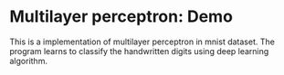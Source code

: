 # Multilayer perceptron: Demo

This is a implementation of multilayer perceptron in mnist dataset. The program learns to classify the handwritten digits using deep learning algorithm.
